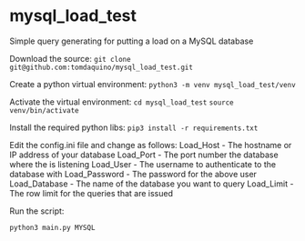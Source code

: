 # mysql_load_test
Simple query generating for putting a load on a MySQL database

Download the source:
`git clone git@github.com:tomdaquino/mysql_load_test.git`

Create a python virtual environment:
`python3 -m venv mysql_load_test/venv`

Activate the virtual environment:
`cd mysql_load_test`
`source venv/bin/activate`

Install the required python libs:
`pip3 install -r requirements.txt`

Edit the config.ini file and change as follows:
Load_Host - The hostname or IP address of your database
Load_Port - The port number the database where the is listening
Load_User - The username to authenticate to the database with
Load_Password - The password for the above user
Load_Database - The name of the database you want to query
Load_Limit - The row limit for the queries that are issued

Run the script:

`python3 main.py MYSQL`
